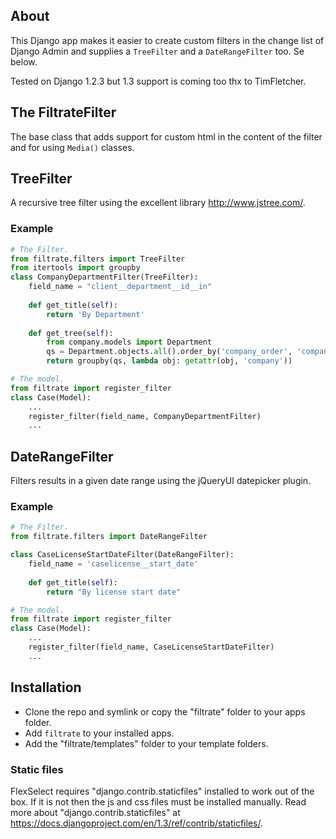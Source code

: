 ## About ##
This Django app makes it easier to create custom filters in the change list of
Django Admin and supplies a `TreeFilter` and a `DateRangeFilter` too. Se below.

Tested on Django 1.2.3 but 1.3 support is coming too thx to TimFletcher.

## The FiltrateFilter ##
The base class that adds support for custom html in the content of the filter
and for using `Media()` classes.

## TreeFilter ##
A recursive tree filter using the excellent library http://www.jstree.com/. 

### Example ###
```python
# The Filter.
from filtrate.filters import TreeFilter
from itertools import groupby
class CompanyDepartmentFilter(TreeFilter):
    field_name = "client__department__id__in"
    
    def get_title(self):
        return 'By Department'
    
    def get_tree(self):
        from company.models import Department
        qs = Department.objects.all().order_by('company_order', 'company')
        return groupby(qs, lambda obj: getattr(obj, 'company'))

# The model.
from filtrate import register_filter
class Case(Model):
    ...
    register_filter(field_name, CompanyDepartmentFilter)
	...
```

## DateRangeFilter ##
Filters results in a given date range using the jQueryUI datepicker plugin.

### Example ###
```python
# The Filter.
from filtrate.filters import DateRangeFilter

class CaseLicenseStartDateFilter(DateRangeFilter):
    field_name = 'caselicense__start_date'
    
    def get_title(self):
        return "By license start date"

# The model.
from filtrate import register_filter
class Case(Model):
    ...
    register_filter(field_name, CaseLicenseStartDateFilter)
	...
```

## Installation ##

* Clone the repo and symlink or copy the "filtrate" folder to your apps folder.
* Add `filtrate` to your installed apps.
* Add the "filtrate/templates" folder to your template folders.

### Static files ###

FlexSelect requires "django.contrib.staticfiles" installed to work out of the 
box. If it is not then the js and css files must be installed manually. 
Read more about "django.contrib.staticfiles" at 
https://docs.djangoproject.com/en/1.3/ref/contrib/staticfiles/.
